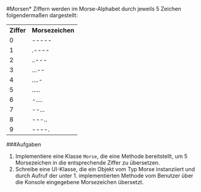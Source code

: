 #Morsen*
Ziffern werden im Morse-Alphabet durch jeweils 5 Zeichen folgendermaßen dargestellt:

<table>
  <tr>
    <th>Ziffer</th>
    <th>Morsezeichen</th>
  </tr>
  <tr>
    <td>0</td>
    <td>-----</td>
  </tr>
  <tr>
      <td>1</td>
      <td>.----</td>
  </tr>
  <tr>
        <td>2</td>
        <td>..---</td>
  </tr>
  <tr>
        <td>3</td>
        <td>...--</td>
  </tr>
  <tr>
        <td>4</td>
        <td>....-</td>
  </tr>
  <tr>
        <td>5</td>
        <td>.....</td>
  </tr>
  <tr>
        <td>6</td>
        <td>-....</td>
  </tr>
  <tr>
        <td>7</td>
        <td>--...</td>
  </tr>
  <tr>
        <td>8</td>
        <td>---..</td>
  </tr>
  <tr>
        <td>9</td>
        <td>----.</td>
  </tr>
</table>

###Aufgaben

1. Implementiere eine Klasse `Morse`, die eine Methode bereitstellt, um 5 Morsezeichen in die entsprechende Ziffer zu übersetzen.
2. Schreibe eine UI-Klasse, die ein Objekt vom Typ Morse instanziiert und durch Aufruf der unter 1. implementierten Methode vom Benutzer über die Konsole eingegebene Morsezeichen übersetzt.